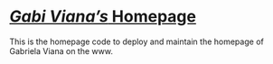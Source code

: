 # [*Gabi Viana’s* Homepage](http://gabiviana.com/)

This is the homepage code to deploy and maintain the homepage of Gabriela Viana on the www.
